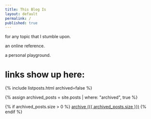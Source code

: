 ```yaml
---
title: This Blog Is
layout: default
permalink: /
published: true
---
```

for any topic that I stumble upon.

an online reference.

a personal playground.

# links show up here:

{% include listposts.html archived=false %}

{% assign archived_posts = site.posts | where: "archived", true %}

{% if archived_posts.size > 0 %}
  [archive ({{ archived_posts.size }})](/archive.html)
{% endif %}
